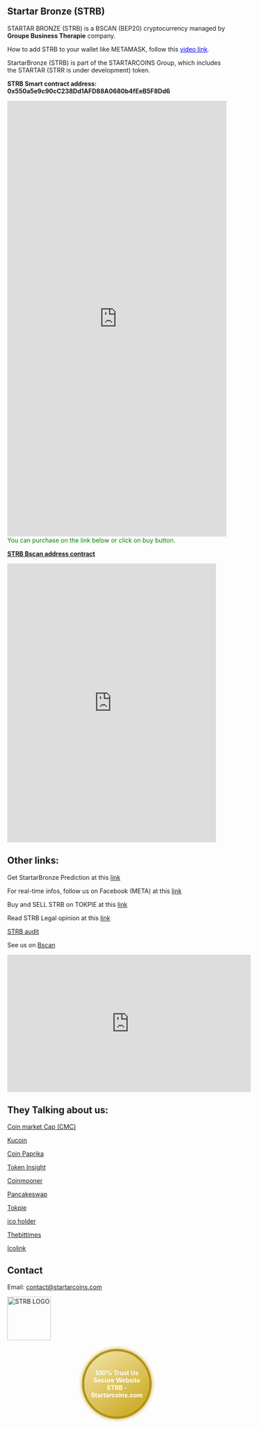 ## Startar Bronze (STRB)

<div id="google_translate_element"></div>
   <script type="text/javascript">
     function googleTranslateElementInit() {
       new google.translate.TranslateElement({pageLanguage: 'en', includedLanguages: 'fr'}, 'google_translate_element');
     }
   </script>
   <script type="text/javascript" src="//translate.google.com/translate_a/element.js?cb=googleTranslateElementInit"></script>
   
STARTAR BRONZE (STRB) is a BSCAN (BEP20) cryptocurrency managed by **Groupe Business Therapie** company.

How to add STRB to your wallet like METAMASK, follow this <a href="https://www.youtube.com/watch?v=LMwK0KNMLu8" style="color:blue;">video link</a>.

StartarBronze (STRB) is part of the STARTARCOINS Group, which includes the STARTAR (STRR is under development) token.

**STRB Smart contract address: 0x550a5e9c90cC238Dd1AFD88A0680b4fEeB5F8Dd6**

<iframe width="100%" height="1000" frameBorder="0" scrolling="no" src="https://coinbrain.com/embed/bnb-0x550a5e9c90cc238dd1afd88a0680b4feeb5f8dd6?theme=light&padding=16&chart=1&trades=1"></iframe>
<span style="color:green;">You can purchase on the link below or click on buy button.</span>

**[STRB Bscan address contract](https://bscscan.com/address/0x550a5e9c90cc238dd1afd88a0680b4feeb5f8dd6?fbclid=IwY2xjawGmxplleHRuA2FlbQIxMAABHXu5c00aJtvXVvVeojSaIQXe94oS_SgddBcbX8nXIYdxm_jE0Z4DxI5dkQ_aem_BYErkMcAFpR3t9yj4HP1Ug#readContract)**

<iframe width=480 height="640" frameBorder="0" scrolling="no" src="https://coinbrain.com/embed/trade?theme=light&padding=16&chainId=56&inputAddress=0xEeeeeEeeeEeEeeEeEeEeeEEEeeeeEeeeeeeeEEeE&outputAddress=0x550a5e9c90cC238Dd1AFD88A0680b4fEeB5F8Dd6"></iframe>

## Other links:

Get StartarBronze Prediction at this [link](https://coincodex.com/crypto/startar-bronze/price-prediction/?fbclid=IwY2xjawGmwrpleHRuA2FlbQIxMQABHXgyFwN3tl0COq_jOXieyPQW0f8ihKsez3O08KKKy9M7dSsoy7_Qk9uc_Q_aem_eQWwS1eYJJ6BcmdmqBBjMA)

For real-time infos, follow us on Facebook (META) at this [link](https://www.facebook.com/startarcoins/)

Buy and SELL STRB on TOKPIE at this [link](https://tokpie.com/dashboard/make_request/strb-usdt/)

Read STRB Legal opinion at this [link](https://drive.google.com/file/d/1_zCA8Il_autHQbo-YBbsby2Yruqluvip/view?usp=sharing)

[STRB audit](https://www.dropbox.com/scl/fi/0vac3w2efxqcnd3qhfpju/startarbronzeaudit.pdf?e=1&fbclid=IwY2xjawGmxVhleHRuA2FlbQIxMAABHQyo3x6JASoHla3vGUm1B3q-TCTOUVGTDHJCt6SJkS7UV-RBAZ-lpfFzdw_aem_oBDjyM-u8f2w9qW2DPuMVA&rlkey=jjl59kvp1jru50zm0fulfpv4t&st=ybnvdp7e&dl=0)

See us on [Bscan](https://bscscan.com/token/0x550a5e9c90cc238dd1afd88a0680b4feeb5f8dd6?fbclid=IwY2xjawGmxOpleHRuA2FlbQIxMAABHXu5c00aJtvXVvVeojSaIQXe94oS_SgddBcbX8nXIYdxm_jE0Z4DxI5dkQ_aem_BYErkMcAFpR3t9yj4HP1Ug)

<iframe width="560" height="315" src="https://www.youtube.com/embed/oHG08ZayA34?autoplay=1&loop=1&playlist=oHG08ZayA34" frameborder="0" allow="autoplay; encrypted-media" allowfullscreen></iframe>

## They Talking about us:

[Coin market Cap (CMC)](https://coinmarketcap.com/dexscan/bsc/0xec84acc430f9628d8993644880fe2b828fc196fd/?fbclid=IwY2xjawGmwyxleHRuA2FlbQIxMAABHfY-JRmYwFUQu4hbGd9gWNUAWrjyMFPvw9EpBW8hzOP9kaJw1gmI4YfQ2A_aem_ttmhOqi_CNjDAz7rsLk5Ng)

[Kucoin](https://www.kucoin.com/fr/price/STRB?fbclid=IwY2xjawGmwypleHRuA2FlbQIxMAABHVjk6Zw4cJeGCxwY2FMPJ8Uunf8qfGbajiwldQRlL4cFo9lFwCTRMxUvjg_aem_H2Up2aEg9wz2AxqqOtUNiA)

[Coin Paprika](https://coinpaprika.com/de/coin/strb-startar-bronze/?fbclid=IwY2xjawGmwyhleHRuA2FlbQIxMAABHfY-JRmYwFUQu4hbGd9gWNUAWrjyMFPvw9EpBW8hzOP9kaJw1gmI4YfQ2A_aem_ttmhOqi_CNjDAz7rsLk5Ng)

[Token Insight](https://tokeninsight.com/en/coins/startarbronze/overview?fbclid=IwY2xjawGmxD1leHRuA2FlbQIxMAABHXu5c00aJtvXVvVeojSaIQXe94oS_SgddBcbX8nXIYdxm_jE0Z4DxI5dkQ_aem_BYErkMcAFpR3t9yj4HP1Ug)

[Coinmooner](https://coinmooner.com/coin/startarbronze-strb?fbclid=IwY2xjawGmxFNleHRuA2FlbQIxMAABHXu5c00aJtvXVvVeojSaIQXe94oS_SgddBcbX8nXIYdxm_jE0Z4DxI5dkQ_aem_BYErkMcAFpR3t9yj4HP1Ug)

[Pancakeswap](https://pancakeswap.finance/info/token/0x550a5e9c90cc238dd1afd88a0680b4feeb5f8dd6?fbclid=IwY2xjawGmxPFleHRuA2FlbQIxMAABHXu5c00aJtvXVvVeojSaIQXe94oS_SgddBcbX8nXIYdxm_jE0Z4DxI5dkQ_aem_BYErkMcAFpR3t9yj4HP1Ug)

[Tokpie](https://tokpie.io/blog/startar-bronze/?fbclid=IwY2xjawGmxS9leHRuA2FlbQIxMAABHQyo3x6JASoHla3vGUm1B3q-TCTOUVGTDHJCt6SJkS7UV-RBAZ-lpfFzdw_aem_oBDjyM-u8f2w9qW2DPuMVA#How_to_buy_STRB_with_Bank_Card_or_Apple_Pay)

[ico holder](https://icoholder.com/en/startarcoins-1015058?fbclid=IwY2xjawGmxURleHRuA2FlbQIxMAABHYsQU6p9cU7lGZXTP0km50nLdhI9_34DSgrGCdfExLxQ7RoB95wI1D1k5g_aem_PRKy3LcHli0JQTMCLtH8Rw)

[Thebittimes](https://thebittimes.com/token-STRB-BSC-0x550a5e9c90cc238dd1afd88a0680b4feeb5f8dd6.html?fbclid=IwY2xjawGmxYtleHRuA2FlbQIxMAABHVjk6Zw4cJeGCxwY2FMPJ8Uunf8qfGbajiwldQRlL4cFo9lFwCTRMxUvjg_aem_H2Up2aEg9wz2AxqqOtUNiA)

[Icolink](https://icolink.com/ico-startar-bronze.html?fbclid=IwY2xjawGmxYJleHRuA2FlbQIxMAABHYru5aKHwFYZddYZdG63B2p2Oz3vj5LF0NyMSy3y3Y7kIhZogCLjFIzgDQ_aem_uPf-lUV9grAtPLAw7mxu4Q)

## Contact
Email: contact@startarcoins.com 

<img src="https://github.com/user-attachments/assets/73dc2665-0f6c-404b-b555-3c4d827f23ce" alt="STRB LOGO" height="100" width="100">


<html lang="en">
<head>
    <meta charset="UTF-8">
    <meta name="viewport" content="width=device-width, initial-scale=1.0">
    <style>
        .trust-badge {
            width: 150px;
            height: 150px;
            background: linear-gradient(145deg, #f3e5ab, #c8a415);
            border-radius: 50%;
            display: flex;
            justify-content: center;
            align-items: center;
            color: white;
            font-weight: bold;
            font-size: 14px;
            text-align: center;
            box-shadow: 0 0 10px #c8a415;
            margin: 20px auto;
            border: 5px solid #af911a;
        }
    </style>
</head>
<body>

<div class="trust-badge">
    100% Trust Us <br> Secure Website<br> STRB -Startarcoins.com
</div>

</body>
</html>

